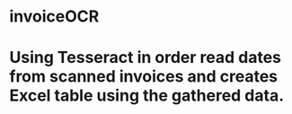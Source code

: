 # invoiceOCR
#
# Using Tesseract in order read dates from scanned invoices and creates Excel table using the gathered data.
